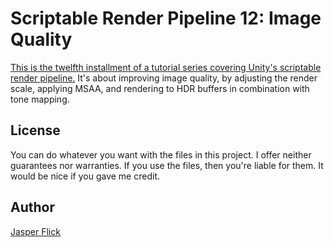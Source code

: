 # Scriptable Render Pipeline 12: Image Quality

[This is the twelfth installment of a tutorial series covering Unity's scriptable render pipeline.](https://catlikecoding.com/unity/tutorials/scriptable-render-pipeline/image-quality/) It's about improving image quality, by adjusting the render scale, applying MSAA, and rendering to HDR buffers in combination with tone mapping.

## License

You can do whatever you want with the files in this project. I offer neither guarantees nor warranties. If you use the files, then you're liable for them. It would be nice if you gave me credit.

## Author

[Jasper Flick](https://catlikecoding.com/jasper-flick/)